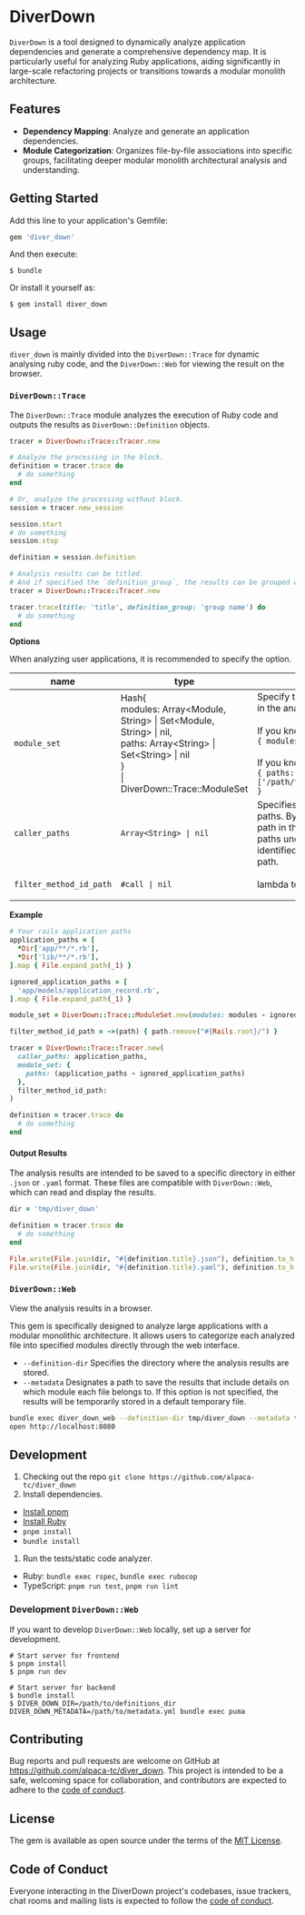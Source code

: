 # DiverDown

`DiverDown` is a tool designed to dynamically analyze application dependencies and generate a comprehensive dependency map. It is particularly useful for analyzing Ruby applications, aiding significantly in large-scale refactoring projects or transitions towards a modular monolith architecture.

## Features

- **Dependency Mapping**: Analyze and generate an application dependencies.
- **Module Categorization**: Organizes file-by-file associations into specific groups, facilitating deeper modular monolith architectural analysis and understanding.

## Getting Started

Add this line to your application's Gemfile:

```ruby
gem 'diver_down'
```

And then execute:

    $ bundle

Or install it yourself as:

    $ gem install diver_down

## Usage

`diver_down` is mainly divided into the `DiverDown::Trace` for dynamic analysing ruby code, and the `DiverDown::Web` for viewing the result on the browser.

### `DiverDown::Trace`

The `DiverDown::Trace` module analyzes the execution of Ruby code and outputs the results as `DiverDown::Definition` objects.

```ruby
tracer = DiverDown::Trace::Tracer.new

# Analyze the processing in the block.
definition = tracer.trace do
  # do something
end

# Or, analyze the processing without block.
session = tracer.new_session

session.start
# do something
session.stop

definition = session.definition
```

```ruby
# Analysis results can be titled.
# And if specified the `definition_group`, the results can be grouped when viewed in a browser.
tracer = DiverDown::Trace::Tracer.new

tracer.trace(title: 'title', definition_group: 'group name') do
  # do something
end
```

**Options**

When analyzing user applications, it is recommended to specify the option.

|name|type|description|example|default|
| --- | --- | --- | --- | --- |
| `module_set` | Hash{ <br>  modules: Array<Module, String> \| Set<Module, String> \| nil,<br>  paths: Array\<String> \| Set\<String> \| nil <br>}<br>\| DiverDown::Trace::ModuleSet | Specify the class/module to be included in the analysis results.<br><br>If you know the module name:<br>`{ modules: [ModA, ModB] }`<br><br>If you know module path:<br>`{ paths: ['/path/to/rails/app/models/mod_a.rb'] }` | `{ paths: Dir["app/**/*.rb"] }` | `nil`. All class/modul are target. |
| `caller_paths` | `Array<String> \| nil` | Specifies a list of allowed paths as caller paths. By specifying the user application path in this list of paths and excluding paths under the gem, the caller path is identified back to the user application path. | `Dir["app/**/*.rb"]` | `nil`. All paths are target. |
| `filter_method_id_path` | `#call \| nil` | lambda to convert the caller path. | `->(path) { path.remove(Rails.root) }` | `nil`. No conversion. |

**Example**

```ruby
# Your rails application paths
application_paths = [
  *Dir['app/**/*.rb'], 
  *Dir['lib/**/*.rb'],
].map { File.expand_path(_1) }

ignored_application_paths = [
  'app/models/application_record.rb',
].map { File.expand_path(_1) }

module_set = DiverDown::Trace::ModuleSet.new(modules: modules - ignored_modules)

filter_method_id_path = ->(path) { path.remove("#{Rails.root}/") }

tracer = DiverDown::Trace::Tracer.new(
  caller_paths: application_paths,
  module_set: {
    paths: (application_paths - ignored_application_paths)
  },
  filter_method_id_path:
)

definition = tracer.trace do
  # do something
end
```

#### Output Results

The analysis results are intended to be saved to a specific directory in either `.json` or `.yaml` format. These files are compatible with `DiverDown::Web`, which can read and display the results.

```ruby
dir = 'tmp/diver_down'

definition = tracer.trace do
  # do something
end

File.write(File.join(dir, "#{definition.title}.json"), definition.to_h.to_json)
File.write(File.join(dir, "#{definition.title}.yaml"), definition.to_h.to_yaml)
```

### `DiverDown::Web`

View the analysis results in a browser.

This gem is specifically designed to analyze large applications with a modular monolithic architecture. It allows users to categorize each analyzed file into specified modules directly through the web interface.

- `--definition-dir` Specifies the directory where the analysis results are stored.
- `--metadata` Designates a path to save the results that include details on which module each file belongs to. If this option is not specified, the results will be temporarily stored in a default temporary file.

```sh
bundle exec diver_down_web --definition-dir tmp/diver_down --metadata tmp/metadata.yml
open http://localhost:8080
```

## Development

1. Checking out the repo `git clone https://github.com/alpaca-tc/diver_down`
1. Install dependencies.
  - [Install pnpm](https://pnpm.io/installation)
  - [Install Ruby](https://www.ruby-lang.org/en/documentation/installation/)
  - `pnpm install`
  - `bundle install`
1. Run the tests/static code analyzer.
  - Ruby: `bundle exec rspec`, `bundle exec rubocop`
  - TypeScript: `pnpm run test`, `pnpm run lint`

### Development `DiverDown::Web`

If you want to develop `DiverDown::Web` locally, set up a server for development.

```
# Start server for frontend
$ pnpm install
$ pnpm run dev

# Start server for backend
$ bundle install
$ DIVER_DOWN_DIR=/path/to/definitions_dir DIVER_DOWN_METADATA=/path/to/metadata.yml bundle exec puma
```

## Contributing

Bug reports and pull requests are welcome on GitHub at https://github.com/alpaca-tc/diver_down. This project is intended to be a safe, welcoming space for collaboration, and contributors are expected to adhere to the [code of conduct](https://github.com/alpaca-tc/diver_down/blob/main/CODE_OF_CONDUCT.md).

## License

The gem is available as open source under the terms of the [MIT License](https://opensource.org/licenses/MIT).

## Code of Conduct

Everyone interacting in the DiverDown project's codebases, issue trackers, chat rooms and mailing lists is expected to follow the [code of conduct](https://github.com/alpaca-tc/diver_down/blob/main/CODE_OF_CONDUCT.md).
